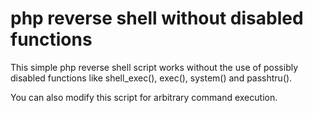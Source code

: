 # php reverse shell without disabled functions

This simple php reverse shell script works without the use of possibly disabled functions like shell_exec(), exec(), system() and passhtru().

You can also modify this script for arbitrary command execution.
